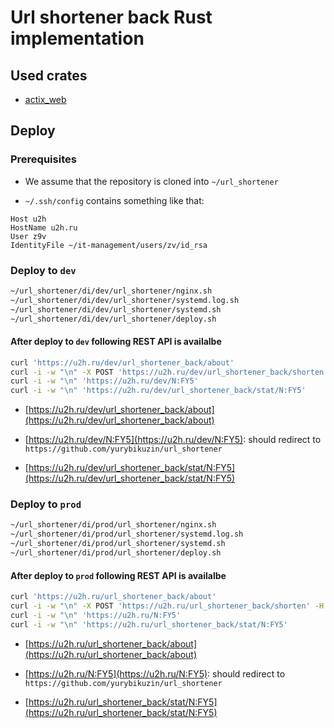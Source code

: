 
# Url shortener back Rust implementation

## Used crates 

- [actix_web](https://actix.rs/)

## Deploy

### Prerequisites

- We assume that the repository is cloned into `~/url_shortener`

- `~/.ssh/config` contains something like that:

```
Host u2h
HostName u2h.ru
User z9v
IdentityFile ~/it-management/users/zv/id_rsa
```

### Deploy to `dev`

```bash
~/url_shortener/di/dev/url_shortener/nginx.sh
~/url_shortener/di/dev/url_shortener/systemd.log.sh
~/url_shortener/di/dev/url_shortener/systemd.sh
~/url_shortener/di/dev/url_shortener/deploy.sh
```

#### After deploy to `dev` following REST API is availalbe

```bash
curl 'https://u2h.ru/dev/url_shortener_back/about' 
curl -i -w "\n" -X POST 'https://u2h.ru/dev/url_shortener_back/shorten' -H 'Content-Type: application/json' -d '{ "url": "https://github.com/yurybikuzin/url_shortener" }' 
curl -i -w "\n" 'https://u2h.ru/dev/N:FY5' 
curl -i -w "\n" 'https://u2h.ru/dev/url_shortener_back/stat/N:FY5' 
```

- [https://u2h.ru/dev/url_shortener_back/about](https://u2h.ru/dev/url_shortener_back/about)

- [https://u2h.ru/dev/N:FY5](https://u2h.ru/dev/N:FY5): should redirect to `https://github.com/yurybikuzin/url_shortener`

- [https://u2h.ru/dev/url_shortener_back/stat/N:FY5](https://u2h.ru/dev/url_shortener_back/stat/N:FY5)


### Deploy to `prod`

```bash
~/url_shortener/di/prod/url_shortener/nginx.sh
~/url_shortener/di/prod/url_shortener/systemd.log.sh
~/url_shortener/di/prod/url_shortener/systemd.sh
~/url_shortener/di/prod/url_shortener/deploy.sh
```

#### After deploy to `prod` following REST API is availalbe

```bash
curl 'https://u2h.ru/url_shortener_back/about' 
curl -i -w "\n" -X POST 'https://u2h.ru/url_shortener_back/shorten' -H 'Content-Type: application/json' -d '{ "url": "https://github.com/yurybikuzin/url_shortener" }' 
curl -i -w "\n" 'https://u2h.ru/N:FY5' 
curl -i -w "\n" 'https://u2h.ru/url_shortener_back/stat/N:FY5' 
```

- [https://u2h.ru/url_shortener_back/about](https://u2h.ru/url_shortener_back/about)

- [https://u2h.ru/N:FY5](https://u2h.ru/N:FY5): should redirect to `https://github.com/yurybikuzin/url_shortener`

- [https://u2h.ru/url_shortener_back/stat/N:FY5](https://u2h.ru/url_shortener_back/stat/N:FY5)

